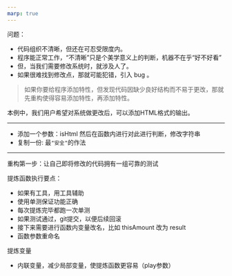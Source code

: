 ```yaml
---
marp: true
---
```


问题：

- 代码组织不清晰，但还在可忍受限度内。
- 程序能正常工作，“不清晰”只是个美学意义上的判断，机器不在乎“好不好看”
- 但，当我们需要修改系统时，就涉及人了。
- 如果很难找到修改点，那就可能犯错，引入 bug 。

> 如果你要给程序添加特性，但发现代码因缺少良好结构而不易于更改，那就先重构使得容易添加特性，再添加特性。

本例中，我们用户希望对系统做更改后，可以添加HTML格式的输出。

-----

- 添加一个参数：isHtml 然后在函数内进行对此进行判断，修改字符串
- 复制一份: 最`"安全"`的作法

-----

重构第一步：让自己即将修改的代码拥有一组可靠的测试

提炼函数执行要点：
- 如果有工具，用工具辅助
- 使用单测保证功能正确
- 每次提炼完毕都跑一次单测
- 如果测试通过，git提交，以便后续回滚
- 接下来需要进行函数内变量改名，比如 thisAmount 改为 result
- 函数参数重命名

提炼变量
- 内联变量，减少局部变量，使提炼函数更容易（play参数）